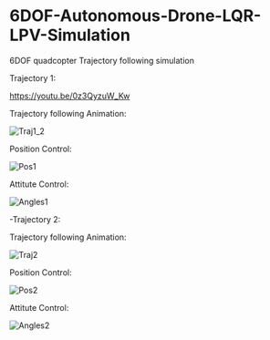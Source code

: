 # 6DOF-Autonomous-Drone-LQR-LPV-Simulation
6DOF quadcopter Trajectory following simulation

Trajectory 1:

https://youtu.be/0z3QyzuW_Kw

Trajectory following Animation:

![Traj1_2](https://user-images.githubusercontent.com/103686807/177695867-1d8f951a-de7a-41b8-ad13-2a61ec21dc0b.PNG)

Position Control:

![Pos1](https://user-images.githubusercontent.com/103686807/177695889-a9effb24-2e31-415c-8d98-a000eb99da5e.PNG)

Attitute Control:

![Angles1](https://user-images.githubusercontent.com/103686807/177695905-2bd44d40-9e38-4eb7-8267-57655f3c42a7.PNG)



-Trajectory 2:

Trajectory following Animation:

![Traj2](https://user-images.githubusercontent.com/103686807/177695934-a26d5170-5c38-46cc-a361-5f6e6b68d861.PNG)

Position Control:

![Pos2](https://user-images.githubusercontent.com/103686807/177695946-ad5a8e6f-22a0-4768-bf09-914bcd242965.PNG)

Attitute Control:

![Angles2](https://user-images.githubusercontent.com/103686807/177695961-d57b99c5-b20f-4cee-bc2e-fe2d1ab92676.PNG)
